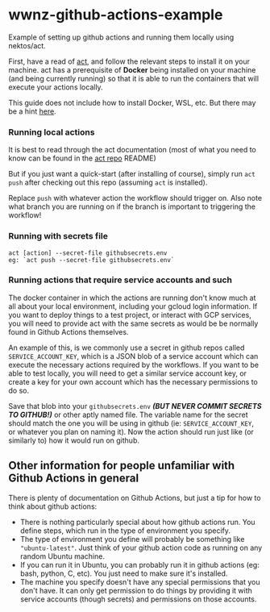 # wwnz-github-actions-example
Example of setting up github actions and running them locally using nektos/act.

First, have a read of [act](https://github.com/nektos/act), and follow the relevant steps to install it on your machine. act has a prerequisite of **Docker** being installed on your machine (and being currently running) so that it is able to run the containers that will execute your actions locally.

This guide does not include how to install Docker, WSL, etc. But there may be a hint [here](https://woolworths-agile.atlassian.net/wiki/spaces/WDEC/pages/32133284510/Windows+10+-+using+WSL).

### Running local actions

It is best to read through the act documentation (most of what you need to know can be found in the [act repo](https://github.com/nektos/act) README)

But if you just want a quick-start (after installing of course), simply run `act push` after checking out this repo (assuming `act` is installed).

Replace `push` with whatever action the workflow should trigger on. Also note what branch you are running on if the branch is important to triggering the workflow!

### Running with secrets file

```
act [action] --secret-file githubsecrets.env
eg: `act push --secret-file githubsecrets.env`
```

### Running actions that require service accounts and such

The docker container in which the actions are running don't know much at all about your local environment, including your gcloud login information. If you want to deploy things to a test project, or interact with GCP services, you will need to provide act with the same secrets as would be be normally found in Github Actions themselves.

An example of this, is we commonly use a secret in github repos called `SERVICE_ACCOUNT_KEY`, which is a JSON blob of a service account which can execute the necessary actions required by the workflows. If you want to be able to test locally, you will need to get a similar service account key, or create a key for your own account which has the necessary permissions to do so.

Save that blob into your `githubsecrets.env` _**(BUT NEVER COMMIT SECRETS TO GITHUB!)**_ or other aptly named file. The variable name for the secret should match the one you will be using in github (ie: `SERVICE_ACCOUNT_KEY`, or whatever you plan on naming it). Now the action should run just like (or similarly to) how it would run on github.


## Other information for people unfamiliar with Github Actions in general

There is plenty of documentation on Github Actions, but just a tip for how to think about github actions:

* There is nothing particularly special about how github actions run. You define steps, which run in the type of environment you specify.
* The type of environment you define will probably be something like `"ubuntu-latest"`. Just think of your github action code as running on any random Ubuntu machine.
* If you can run it in Ubuntu, you can probably run it in github actions (eg: bash, python, C, etc). You just need to make sure it's installed.
* The machine you specify doesn't have any special permissions that you don't have. It can only get permission to do things by providing it with service accounts (though secrets) and permissions on those accounts.
